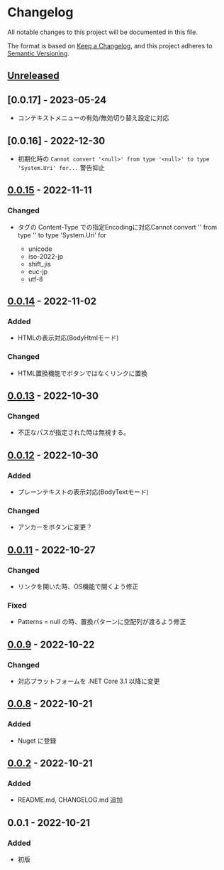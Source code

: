 # Changelog

All notable changes to this project will be documented in this file.

The format is based on [Keep a Changelog](https://keepachangelog.com/en/1.0.0/),
and this project adheres to [Semantic Versioning](https://semver.org/spec/v2.0.0.html).

## [Unreleased]

## [0.0.17] - 2023-05-24

- コンテキストメニューの有効/無効切り替え設定に対応

## [0.0.16] - 2022-12-30

- 初期化時の `Cannot convert '<null>' from type '<null>' to type 'System.Uri' for...` 警告抑止

## [0.0.15] - 2022-11-11

### Changed

- <meta> タグの Content-Type での指定Encodingに対応Cannot convert '<null>' from type '<null>' to type 'System.Uri' for
	- unicode
	- iso-2022-jp
	- shift_jis
	- euc-jp
	- utf-8

## [0.0.14] - 2022-11-02

### Added

- HTMLの表示対応(BodyHtmlモード)

### Changed

- HTML置換機能でボタンではなくリンクに置換

## [0.0.13] - 2022-10-30

### Changed

- 不正なパスが指定された時は無視する。

## [0.0.12] - 2022-10-30

### Added

- プレーンテキストの表示対応(BodyTextモード)

### Changed

- アンカーをボタンに変更？

## [0.0.11] - 2022-10-27

### Changed

- リンクを開いた時、OS機能で開くよう修正

### Fixed

- Patterns = null の時、置換パターンに空配列が渡るよう修正

## [0.0.9] - 2022-10-22

### Changed

- 対応プラットフォームを .NET Core 3.1 以降に変更

## [0.0.8] - 2022-10-21

### Added

- Nuget に登録

## [0.0.2] - 2022-10-21

### Added

- README.md, CHANGELOG.md 追加

## 0.0.1 - 2022-10-21

### Added

- 初版

[unreleased]: https://github.com/YoshikazuArimitsu/HtmlMailViewerWpf/compare/v0.0.14...HEAD
[0.0.2]: https://github.com/YoshikazuArimitsu/HtmlMailViewerWpf/releases/tag/v0.0.2
[0.0.8]: https://github.com/YoshikazuArimitsu/HtmlMailViewerWpf/releases/tag/v0.0.8
[0.0.9]: https://github.com/YoshikazuArimitsu/HtmlMailViewerWpf/releases/tag/v0.0.9
[0.0.11]: https://github.com/YoshikazuArimitsu/HtmlMailViewerWpf/releases/tag/v0.0.11
[0.0.12]: https://github.com/YoshikazuArimitsu/HtmlMailViewerWpf/releases/tag/v0.0.12
[0.0.13]: https://github.com/YoshikazuArimitsu/HtmlMailViewerWpf/releases/tag/v0.0.13
[0.0.14]: https://github.com/YoshikazuArimitsu/HtmlMailViewerWpf/releases/tag/v0.0.14
[0.0.15]: https://github.com/YoshikazuArimitsu/HtmlMailViewerWpf/releases/tag/v0.0.15
